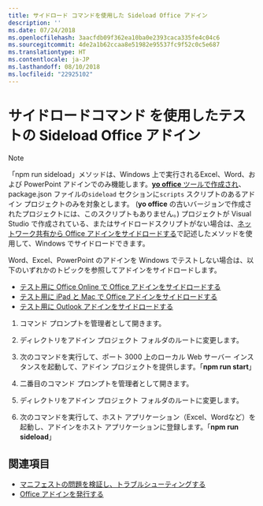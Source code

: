 ```yaml
---
title: サイドロード コマンドを使用した Sideload Office アドイン
description: ''
ms.date: 07/24/2018
ms.openlocfilehash: 3aacfdb09f362ea10ba0e2393caca335fe4c04c6
ms.sourcegitcommit: 4de2a1b62ccaa8e51982e95537fc9f52c0c5e687
ms.translationtype: HT
ms.contentlocale: ja-JP
ms.lasthandoff: 08/10/2018
ms.locfileid: "22925102"
---
```

# <a name="sideload-office-add-ins-for-testing-using-the-sideload-command"></a>**サイドロードコマンド** を使用したテストの Sideload Office アドイン
 >[!NOTE]
>「npm run sideload」メソッドは、Windows 上で実行されるExcel、Word、および PowerPoint アドインでのみ機能します。[**yo office** ツールで作成され](https://github.com/OfficeDev/generator-office)、 package.json ファイルの`sideload`  セクションに`scripts`  スクリプトのあるアドイン プロジェクトのみを対象とします。 (**yo office** の古いバージョンで作成されたプロジェクトには、このスクリプトもありません。) プロジェクトが Visual Studio で作成されている、またはサイドロードスクリプトがない場合は、[ネットワーク共有から Office アドインをサイドロードする](create-a-network-shared-folder-catalog-for-task-pane-and-content-add-ins.md)で記述したメソッドを使用して、Windows でサイドロードできます。
>
> Word、Excel、PowerPoint のアドインを Windows でテストしない場合は、以下のいずれかのトピックを参照してアドインをサイドロードします。
> 
> - [テスト用に Office Online で Office アドインをサイドロードする](sideload-office-add-ins-for-testing.md)
> - [テスト用に iPad と Mac で Office アドインをサイドロードする](sideload-an-office-add-in-on-ipad-and-mac.md)
> - [テスト用に Outlook アドインをサイドロードする](https://docs.microsoft.com/outlook/add-ins/sideload-outlook-add-ins-for-testing)

1. コマンド プロンプトを管理者として開きます。

2. ディレクトリをアドイン プロジェクト フォルダのルートに変更します。

3. 次のコマンドを実行して、ポート 3000 上のローカル Web サーバー インスタンスを起動して、アドイン プロジェクトを提供します。「**npm run start**」

4. 二番目のコマンド プロンプトを管理者として開きます。

5. ディレクトリをアドイン プロジェクト フォルダのルートに変更します。

6. 次のコマンドを実行して、ホスト アプリケーション（Excel、Wordなど）を起動し、アドインをホスト アプリケーションに登録します。「**npm run sideload**」

## <a name="see-also"></a>関連項目

- [マニフェストの問題を検証し、トラブルシューティングする](troubleshoot-manifest.md)
- [Office アドインを発行する](../publish/publish.md)